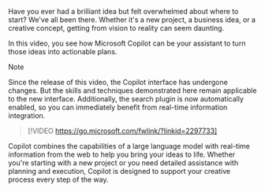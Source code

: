Have you ever had a brilliant idea but felt overwhelmed about where to start? We've all been there. Whether it's a new project, a business idea, or a creative concept, getting from vision to reality can seem daunting.

In this video, you see how Microsoft Copilot can be your assistant to turn those ideas into actionable plans.

> [!NOTE]
> Since the release of this video, the Copilot interface has undergone changes. But the skills and techniques demonstrated here remain applicable to the new interface. Additionally, the search plugin is now automatically enabled, so you can immediately benefit from real-time information integration.

> [!VIDEO https://go.microsoft.com/fwlink/?linkid=2297733]

Copilot combines the capabilities of a large language model with real-time information from the web to help you bring your ideas to life. Whether you're starting with a new project or you need detailed assistance with planning and execution, Copilot is designed to support your creative process every step of the way.
